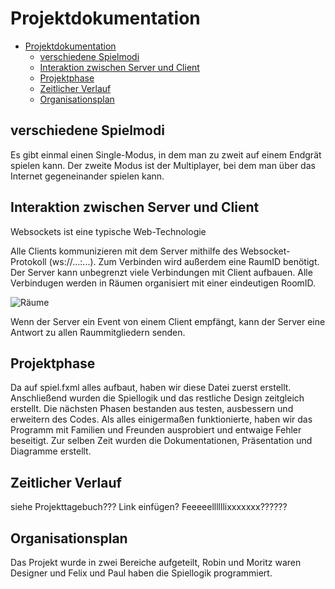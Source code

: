 # Projektdokumentation

- [Projektdokumentation](#projektdokumentation)
  - [verschiedene Spielmodi](#verschiedene-spielmodi)
  - [Interaktion zwischen Server und Client](#interaktion-zwischen-server-und-client)
  - [Projektphase](#Projektphase)
  - [Zeitlicher Verlauf](#Zeitlicher-Verlauf)
  - [Organisationsplan](#Organisationsplan)


##  verschiedene Spielmodi

Es gibt einmal einen Single-Modus, in dem man zu zweit auf einem Endgrät spielen kann. 
Der zweite Modus ist der Multiplayer, bei dem man über das Internet gegeneinander spielen kann.


##  Interaktion zwischen Server und Client

Websockets ist eine typische Web-Technologie

Alle Clients kommunizieren mit dem Server mithilfe des Websocket-Protokoll (ws://...:...). Zum Verbinden wird außerdem eine RaumID benötigt.  
Der Server kann unbegrenzt viele Verbindungen mit Client aufbauen. Alle Verbindugen werden in Räumen organisiert mit einer eindeutigen RoomID.

![Räume](https://socket.io/images/rooms.png)

Wenn der Server ein Event von einem Client empfängt, kann der Server eine Antwort zu allen Raummitgliedern senden.


##  Projektphase

Da auf spiel.fxml alles aufbaut, haben wir diese Datei zuerst erstellt. Anschließend wurden die Spiellogik und das restliche Design zeitgleich erstellt. 
Die nächsten Phasen bestanden aus testen, ausbessern und erweitern des Codes. Als alles einigermaßen funktionierte, haben wir das Programm mit Familien und Freunden ausprobiert und entwaige Fehler beseitigt.
Zur selben Zeit wurden die Dokumentationen, Präsentation und Diagramme erstellt.


##  Zeitlicher Verlauf
siehe Projekttagebuch???
Link einfügen?
Feeeeellllllixxxxxxx??????

##  Organisationsplan

Das Projekt wurde in zwei Bereiche aufgeteilt, Robin und Moritz waren Designer und Felix und Paul haben die Spiellogik programmiert.